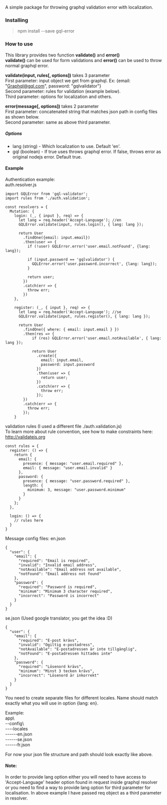 A simple package for throwing graphql validation error with localization.

### Installing
>npm install --save gql-error  

### How to use
This library provides two function **validate()** and **error()**  
**validate()** can be used for form validations and **error()** can be used to throw normal graphql error.

**validate(input, rules[, options])** takes 3 parameter  
First parameter: input object we get from graphql. Ex: {email: "Graphql@gql.com", password: "gqlvalidator"}  
Second parameter: rules for validation (example below).  
Third parameter: options for localization and others.

**error(message[, options])** takes 2 parameter  
First parameter: concatenated string that matches json path in config files as shown below.  
Second parameter: same as above third parameter.

##### Options
* lang (string) - Which localization to use. Default 'en'.
* gql (boolean) - If true uses throws graphql error. If false, throws error as original nodejs error. Default true.

#### Example
Authentication example:  
auth.resolver.js
```aidl
import GQLError from 'gql-validator';
import rules from './auth.validation';

const resolvers = {
  Mutation: {
    login: (_, { input }, req) => {
      let lang = req.header('Accept-Language'); //en
      GQLError.validate(input, rules.login(), { lang: lang });

      return User
        .findOne({email: input.email})
        .then(user => {
          if (!user) GQLError.error('user.email.notFound', {lang: lang});

          if (input.password == 'gqlvalidator') {
            GQLError.error('user.password.incorrect', {lang: lang});
          }

          return user;
        })
        .catch(err => {
          throw err;
        })
    },

    register: (_, { input }, req) => {
      let lang = req.header('Accept-Language'); //se
      GQLError.validate(input, rules.register(), { lang: lang });

      return User
        .findOne({ where: { email: input.email } })
        .then(res => {
            if (res) GQLError.error('user.email.notAvailable', { lang: lang });

            return User
              .create({
                email: input.email,
                password: input.password
              })
              .then(user => {
                return user;
              })
              .catch(err => {
                throw err;
              });
        })
        .catch(err => {
          throw err;
        });
    }
```

validation rules (I used a different file ./auth.validation.js)  
To learn more about rule convention, see how to make constraints here: http://validatejs.org
```aidl
const rules = {
  register: () => {
    return {
      email: {
        presence: { message: "user.email.required" },
        email: { message: "user.email.invalid" }
      },
      password: {
        presence: { message: "user.password.required" },
        length: {
          minimum: 3, message: "user.password.minimum"
        }
      }
    };
  },
  
  login: () => {
    // rules here
  }
}
```

Message config files:
en.json
```aidl
{
  "user": {
    "email": {
      "required": "Email is required",
      "invalid": "Invalid email address",
      "notAvailable": "Email address not available",
      "notFound": "Email address not found"
    },
    "password": {
      "required": "Password is required",
      "minimum": "Minimum 3 character required",
      "incorrect": "Password is incorrect"
    }
  }
}
```

se.json (Used google translator, you get the idea :D)
```aidl
{
  "user": {
    "email": {
      "required": "E-post krävs",
      "invalid": "Ogiltig e-postadress",
      "notAvailable": "E-postadressen är inte tillgänglig",
      "notFound": "E-postadressen hittades inte"
    },
    "password": {
      "required": "Lösenord krävs",
      "minimum": "Minst 3 tecken krävs",
      "incorrect": "Lösenord är inkorrekt"
    }
  }
}
```

You need to create separate files for different locales.
Name should match exactly what you will use in option {lang: en}.

Example:  
app\  
--config\  
----locales  
------en.json  
------se.json  
------fr.json  

For now your json file structure and path should look exactly like above.

#### Note:  
In order to provide lang option either you will need to have access to 
'Accept-Language' header option found in request inside graphql resolver or
you need to find a way to provide lang option for third parameter for localisation.
In above example I have passed req object as a third parameter in resolver.

